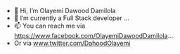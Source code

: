 - 👋 Hi, I’m Olayemi Dawood Damilola
- 🌱 I’m currently a Full Stack developer ...
- 📫 You can reach me via https://www.facebook.com/OlayemiDawoodDamilola...
- Or via www.twitter.com/DahoodOlayemi 

<!---
EminentD/EminentD is a ✨ special ✨ repository because its `README.md` (this file) appears on your GitHub profile.
You can click the Preview link to take a look at your changes.
--->
